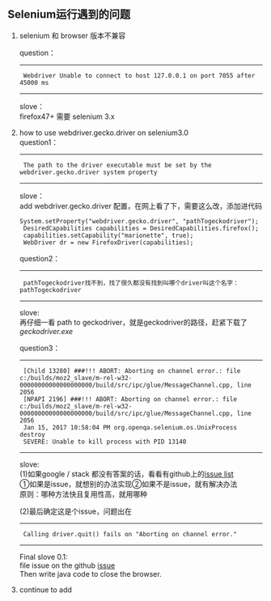## Selenium运行遇到的问题 ##

1. selenium 和 browser 版本不兼容  
	
    question：

 	---
		Webdriver Unable to connect to host 127.0.0.1 on port 7055 after 45000 ms

	---

  	slove：  
  	firefox47+ 需要 selenium 3.x

2. how to use webdriver.gecko.driver on selenium3.0  
	 question1：

	---  		
		The path to the driver executable must be set by the webdriver.gecko.driver system property    

	---  	

	slove：  
  	add webdriver.gecko.driver 配置，在网上看了下，需要这么改，添加进代码
	
	```System.setProperty("webdriver.gecko.driver", "pathTogeckodriver");```  
	```	DesiredCapabilities capabilities = DesiredCapabilities.firefox();```  
	```	capabilities.setCapability("marionette", true);```  
	```	WebDriver dr = new FirefoxDriver(capabilities);```
	

	question2：
	
	---
		pathTogeckodriver找不到，找了很久都没有找到叫哪个driver叫这个名字：pathTogeckodriver 

	--- 

	slove:  
	再仔细一看 path to geckodriver，就是geckodriver的路径，赶紧下载了*geckodriver.exe*

	question3：
	
	---
		[Child 13280] ###!!! ABORT: Aborting on channel error.: file c:/builds/moz2_slave/m-rel-w32-00000000000000000000/build/src/ipc/glue/MessageChannel.cpp, line 2056
		[NPAPI 2196] ###!!! ABORT: Aborting on channel error.: file c:/builds/moz2_slave/m-rel-w32-00000000000000000000/build/src/ipc/glue/MessageChannel.cpp, line 2056
		Jan 15, 2017 10:58:04 PM org.openqa.selenium.os.UnixProcess destroy
		SEVERE: Unable to kill process with PID 13140

    ---

	slove:  
	(1)如果google / stack 都没有答案的话，看看有github上的[issue list](https://github.com/mozilla/geckodriver/issues?page=1&q=is%3Aissue+is%3Aopen)  
	①如果是issue，就想别的办法实现②如果不是issue，就有解决办法  
	原则：哪种方法快且复用性高，就用哪种

	(2)最后确定这是个issue，问题出在

	---
		Calling driver.quit() fails on "Aborting on channel error."

	---
	Final slove 0.1:  
	file issue on the github [issue](https://github.com/mozilla/geckodriver/issues/387)  
	Then write java code to close the browser.

3. continue to add
